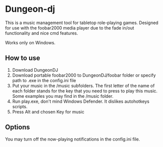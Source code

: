 # Dungeon-dj

This is a music management tool for tabletop role-playing games.
Designed for use with the foobar2000 media player due to the fade in/out functionality and nice cmd features.

Works only on Windows.

## How to use

1. Download DungeonDJ
2. Download portable foobar2000 to DungeonDJ/foobar folder or specify path to .exe in the config.ini file
3. Put your music in the /music subfolders. The first letter of the name of each folder stands for the key that you need to press to play this music.
Some examples you may find in the /music folder. 
4. Run play.exe, don't mind Windows Defender. It dislikes autohotkeys scripts. 
5. Press Alt and chosen Key for music

## Options

You may turn off the now-playing notifications in the config.ini file.
